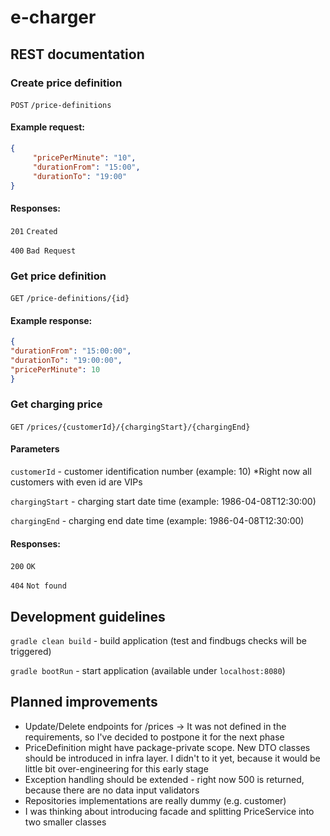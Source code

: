# e-charger

## REST documentation

### Create price definition
`POST` `/price-definitions`

#### Example request:
```json
{
     "pricePerMinute": "10",
     "durationFrom": "15:00",
     "durationTo": "19:00"
}
```

#### Responses:
`201` `Created`

`400` `Bad Request`

### Get price definition
`GET` `/price-definitions/{id}`

#### Example response:
```json
{
"durationFrom": "15:00:00",
"durationTo": "19:00:00",
"pricePerMinute": 10
}
```

### Get charging price
`GET` `/prices/{customerId}/{chargingStart}/{chargingEnd}`

#### Parameters
`customerId` - customer identification number (example: 10) *Right now all customers with even id are VIPs

`chargingStart` -  charging start date time (example: 1986-04-08T12:30:00)

`chargingEnd` -  charging end date time (example: 1986-04-08T12:30:00)

#### Responses:
`200` `OK`

`404` `Not found`

## Development guidelines
`gradle clean build` - build application (test and findbugs checks will be triggered)

`gradle bootRun` - start application (available under `localhost:8080`)

## Planned improvements
- Update/Delete endpoints for /prices -> It was not defined in the requirements, so I've decided to postpone it for the next phase
- PriceDefinition might have package-private scope. New DTO classes should be introduced in infra layer. I didn't to it yet, because it would be little bit over-engineering for this early stage
- Exception handling should be extended - right now 500 is returned, because there are no data input validators
- Repositories implementations are really dummy (e.g. customer)
- I was thinking about introducing facade and splitting PriceService into two smaller classes